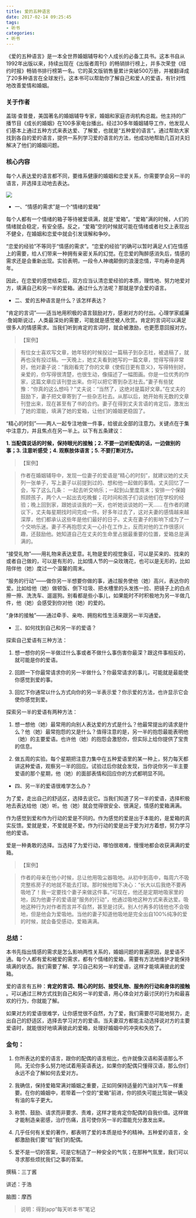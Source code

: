 ```yaml
---
title: 爱的五种语言
date: 2017-02-14 09:25:45
tags:
- 听书
categories:
- 听书
---
```


《爱的五种语言》是一本全世界婚姻辅导和个人成长的必备工具书。这本书自从1992年出版以来，持续出现在《出版者周刊》的畅销排行榜上，并多次荣登《纽约时报》畅销书排行榜第一名。它的英文版销售量累计突破500万册，并被翻译成了20多种语言在全球发行。这本书可以帮助你了解自己和爱人的爱语，有针对性地改善爱情和婚姻。

<!-- more -->

### 关于作者

盖瑞·查普曼，美国著名的婚姻辅导专家，婚姻和家庭咨询机构总裁。他主持的广播节目《成长的婚姻》在100多家电台播出。经过30多年婚姻辅导工作，他发现人们基本上通过五种方式来表达爱、了解爱，也就是“五种爱的语言”。通过帮助大家找到各自的爱的语言，提供一系列学习爱的语言的方法，他成功地帮助几百对夫妇解决了他们的婚姻问题。

### 核心内容

每个人表达爱的语言都不同，要维系健康的婚姻和恋爱关系，你需要学会另一半的语言，并选择主动地去表达。

![](/images/爱的五种语言.png)

* 一、“情感的需求”是一个“情绪的爱箱”

每个人都有一个情绪的箱子等待被爱填满，就是“爱箱”。“爱箱”满的时候，人们的情绪就会稳定，有安全感。反之，“爱箱”空的时候就可能在情绪或者社交上表现出不健全，在婚姻和恋爱中就会引发误解和争吵。

“恋爱的经验”不等同于“情感的需求”。“恋爱的经验”的确可以暂时满足人们在情感上的需要，给人们带来一种拥有亲密关系的幻觉。在恋爱的陶醉感消失后，情感的需求还是会重新出现。实验表明，一段令人神魂颠倒的浪漫恋情，平均寿命是两年。

因此，在恋爱的感觉结束后，双方应当认清恋爱经验的本质，理性地、努力地爱对方，填满自己和另一半的爱箱。通过什么方法呢？那就是学会爱的语言。

* 二、爱的五种语言是什么？该怎样表达？

“肯定的言词”——适当地用积极的语言鼓励对方，感谢对方的付出。心理学家威廉·詹姆斯说过，人类最深处的需要，可能就是感觉被人欣赏。肯定的言词可以满足很多人的情感需求。当我们听到肯定的言词时，就会被激励，也更愿意回报对方。

>【案例】

>有位女士喜欢写文章，她年轻的时候投过一篇稿子到杂志社，被退稿了，就再也没有投过稿。一天晚上，她丈夫看到她写的一篇文章，觉得写得非常好。他对妻子说：“我刚看完了你的文章《使假日更有意义》，写得特别好。亲爱的，你写得很清楚，也很生动，像描述了一幅图画。你是一位优秀的作家，这篇文章应该刊登出来。你可以把它寄到杂志社去。”妻子有些犹豫：“你真的这么想吗？”丈夫说：“当然了，这绝对是篇好文章。”在丈夫的鼓励下，妻子把文章寄到了一些杂志社去。从那以后，她开始有无数的文章刊登出来，现在甚至有了书的合约。妻子在得到丈夫言语的肯定后，激发出了她的潜能，填满了她的爱箱，让他们的婚姻更稳固了。

“精心的时刻”——两人一起专注地做一件事，给彼此全部的注意力。关键点在于集中注意力，并且焦点在另一半上。以下有五条建议：

**1.  当配偶说话的时候，保持眼光的接触；2.  不要一边听配偶的话，一边做别的事；3.  注意听感受；4.  观察肢体语言；5.  不要打断对方。**

>【案例】

>作者在婚姻辅导中，发现一位妻子的爱语是“精心的时刻”，就建议她的丈夫列一张单子，写上妻子以前提到过的、想和他一起做的事情。丈夫回忆了一会，写了这么几条：
一起去听交响乐；一起到山里度周末；安排一个保姆照顾孩子，两个人一起出去吃晚餐；花时间和孩子们谈谈他们在学校的经验；晚上回到家，跟她谈谈我的一天，也听她谈谈她的一天……
在作者的建议下，丈夫每星期找时间完成一件。好多年过去了，这对夫妻的感情越来越深厚，他们都承认这些年是他们最好的日子。丈夫在妻子的影响下成为了一个交响乐迷。妻子不再抱怨丈夫一心扑在工作上，反而对他的工作很感兴趣，还鼓励他。她知道自己在丈夫的生命里占据最重要的位置，爱箱总是满满的。

“接受礼物”——用礼物来表达爱意。礼物是爱的视觉象征，可以是买来的、找来的或者自己做的，可以是有形的，比如情人节的一朵玫瑰花，也可以是无形的，比如陪伴他（她）度过一个温馨的周末。

“服务的行动”——做你另一半想要你做的事，通过服务使他（她）高兴，表达你的爱。比如给他（她）做顿饭、倒下垃圾、把水槽里的头发拣一捡、把镜子上的白点擦一擦、洗洗车、遛遛狗。别看都是些小事儿，如果能时不时积极地为另一半做几件，他（她）会感受到你对他（她）的爱的。

“身体的接触”——通过牵手、亲吻、拥抱和性生活来跟另一半沟通爱。

* 三、如何找到自己和另一半的爱语？

探索自己爱语有三种方法：

1.  想一想你的另一半做过什么事或者不做什么事伤害你最深？跟这件事相反的，就可能是你的爱语。

2.  回顾一下你最常请求你的另一半做什么？你最常请求的事儿，可能就是最能使你感觉到爱的事。

3.  回忆下你通常以什么方式向你的另一半表示爱？你示爱的方法，也许显示它会使你感觉到爱。

探索另一半的爱语有两种方法：

1.  想一想他（她）最常用的向别人表达爱的方式是什么？他最常提出的请求是什么？他（她）最常抱怨的又是什么？值得注意的是，另一半的抱怨最能表明他（她）的主要爱语。也许他（她）的抱怨会激怒你，但实际上给你提供了宝贵的信息。

2.  做五周的实验。每个星期把注意力集中在五种爱语里的某一种上，努力每天都讲这种爱语，观察另一半的回应。试验过后你就会发现，当你说你另一半主要爱语的那个星期，他（她）的面部表情和回应你的方式都明显不同。

* 四、另一半的爱语很难学怎么办？

为了爱，走出自己的舒适区，选择去说它。当我们知道了另一半的爱语，选择积极地去表达给他（她）听。他（她）就会觉得很安全、很满足，情感的爱箱满满。

作为感觉到爱和作为行动的爱是不同的。作为感觉的爱是出于本能的，是爱箱的真实反馈。爱就是爱，不爱就是不爱。作为行动的爱是出于爱为对方着想，努力学习他的爱语。

爱是一种勇敢的选择。当选择了为爱行动，哪怕很艰难，慢慢地都会收获满满的爱箱。

>【案例】

>作者的母亲在他小时候，总让他用吸尘器吸地。从初中到高中，每周六不吸完整栋房子的地就不能去打球。那时候他暗下决心：“长大以后我绝不要再吸地了！我一定要找个妻子来做这件事。”可现在，他还是定期地吸家里的地，因为他妻子的爱语是“服务的行动”，他通过吸地这种方式来表达爱。吸地这种行为对作者而言并不自然，甚至是讨厌。别人付再多的钱他也不会吸地，但是他会为爱吸地。当他的妻子知道他吸地是完全出自100%纯净的爱的时候，就会备受感动，爱箱满满。

### 总结：

本书先指出情感的需求是怎么影响两性关系的，婚姻问题的普遍原因，是爱语不通。每个人都有爱和被爱的需求，都有个情绪的爱箱，需要有方法地维护才能保持填满的状态。我们需要了解、学习自己和另一半的爱语，这样才能填满彼此的爱箱。

爱的语言有五种：**肯定的言词、精心的时刻、接受礼物、服务的行动和身体的接触** 。可以通过三种方式找到自己和另一半的爱语，用心体会对方最讨厌的行为和最喜欢的行为，你就能了解。

如果对方的爱语很难学，让你感觉很不自然，为了爱，我们需要尽可能地努力，走出自己的舒适区，选择去学习对方的爱语。当夫妻双方都能主动选择说对方的主要爱语时，就能很好地填满彼此的爱箱，处理好婚姻中的冲突和失败了。

### 金句：

1. 你所表达的爱的语言，跟你的配偶的语言相比，也许就像汉语和英语那么不同。无论你多么努力地试着用英语表达，如果你的配偶只懂得汉语，那么你们永远不会了解如何去爱对方。

2. 我确信，保持爱箱常满对婚姻之重要，正如同保持适量的汽油对汽车一样重要。在你的婚姻中，若带着一个空的“爱箱”前进，你的损失可能比驾驶一辆没有油的车子更大。

3. 称赞、鼓励、请求而非要求、责难，这样才能肯定你配偶的自我价值。这样做才能制造亲密感，治疗伤痛，且可使你另一半的潜能充分激发出来。

4. 几乎任何有关爱的著作，都表明了爱的本质是给予的精神。五种爱的语言，全都激励我们要“给”我们的配偶。

5. 爱不是一切的答案，可是它制造了一种安全的气氛；在那种气氛里，我们可以寻求那些烦扰我们之事的答案。

撰稿：三丁酱

讲述：于浩

脑图：摩西

>说明：得到app“每天听本书”笔记